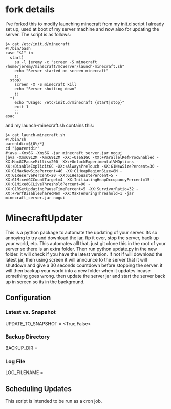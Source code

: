 # fork details
I've forked this to modify launching minecraft from my init.d script I already set up, used at boot of my server machine and now also for updating the server.  The script is as follows:
```
$> cat /etc/init.d/minecraft 
#!/bin/bash
case "$1" in
  start)
    su -l jeremy -c "screen -S minecraft /home/jeremy/minecraft/mcServer/launch-minecraft.sh"
    echo "Server started on screen minecraft"
    ;;
  stop)
    screen -X -S minecraft kill
    echo "Server shutting down"
    ;;
  *)
    echo "Usage: /etc/init.d/minecraft {start|stop}"
    exit 1
    ;;
esac
```

and my launch-minecraft.sh contains this:
```
$> cat launch-minecraft.sh 
#!/bin/sh
parentdir=${0%/*}
cd "$parentdir"
#java -Xmx6G -Xms6G -jar minecraft_server.jar nogui
java -Xms6912M -Xmx6912M -XX:+UseG1GC -XX:+ParallelRefProcEnabled -XX:MaxGCPauseMillis=200 -XX:+UnlockExperimentalVMOptions -XX:+DisableExplicitGC -XX:+AlwaysPreTouch -XX:G1NewSizePercent=30 -XX:G1MaxNewSizePercent=40 -XX:G1HeapRegionSize=8M -XX:G1ReservePercent=20 -XX:G1HeapWastePercent=5 -XX:G1MixedGCCountTarget=4 -XX:InitiatingHeapOccupancyPercent=15 -XX:G1MixedGCLiveThresholdPercent=90 -XX:G1RSetUpdatingPauseTimePercent=5 -XX:SurvivorRatio=32 -XX:+PerfDisableSharedMem -XX:MaxTenuringThreshold=1 -jar minecraft_server.jar nogui
```

# MinecraftUpdater
This is a python package to automate the updating of your server. Its so annoying to try and download the jar,
ftp it over, stop the server, back up your world, etc. This automates alll that. just git clone this in the root of
your server so there is an extra folder. Then run python update.py in the new folder. it will check if you have the
latest version. If not if will download the latest jar, then using screen it will announce to the server that it will
shutdown and give a 30 seconds countdown before stopping the server. it will then backup your world into a new folder
when it updates incase something goes wrong. then update the server jar and start the server back up in screen so its in the background.
           
## Configuration

### Latest vs. Snapshot
UPDATE_TO_SNAPSHOT = <True,False>

### Backup Directory
BACKUP_DIR = <name of directory to save files>

### Log File
LOG_FILENAME = <name of file to save log messages>
                
## Scheduling Updates
This script is intended to be run as a cron job.
